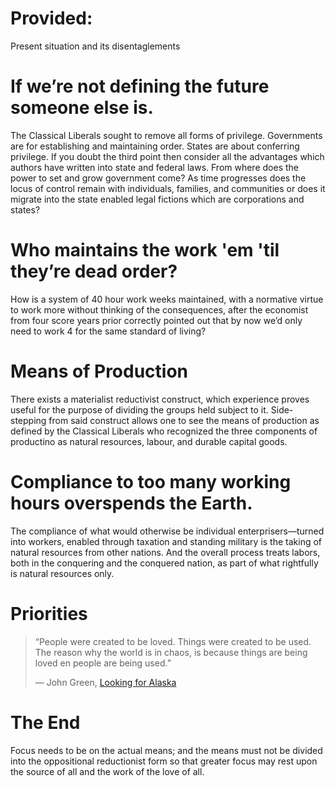 # Provided:
Present situation and its disentaglements

# If we’re not defining the future someone else is.
The Classical Liberals sought to remove all forms of privilege. Governments are for establishing and maintaining order. States are about conferring privilege. If you doubt the third point then consider all the advantages which authors have written into state and federal laws. From where does the power to set and grow government come? As time progresses does the locus of control remain with individuals, families, and communities or does it migrate into the state enabled legal fictions which are corporations and states?

# Who maintains the work 'em 'til they’re dead order? 
How is a system of 40 hour work weeks maintained, with a normative virtue to work more without thinking of the consequences, after the economist from four score years prior correctly pointed out that by now we’d only need to work 4 for the same standard of living?

# Means of Production
There exists a materialist reductivist construct, which experience proves useful for the purpose of dividing the groups held subject to it. Side-stepping from said construct allows one to see the means of production as defined by the Classical Liberals who recognized the three components of productino as natural resources, labour, and durable capital goods.

# Compliance to too many working hours overspends the Earth. 
The compliance of what would otherwise be individual enterprisers—turned into workers, enabled through taxation and standing military is the taking of natural resources from other nations. And the overall process treats labors, both in the conquering and the conquered nation, as part of what rightfully is natural resources only.

# Priorities
>“People were created to be loved.
>Things were created to be used.
>The reason why the world is in chaos, 
>is because things are being loved en people are being used.”
>
>― John Green, [Looking for Alaska](https://g.co/kgs/1c9M6h)

# The End
Focus needs to be on the actual means; and the means must not be divided into the oppositional reductionist form so that greater focus may rest upon the source of all and the work of the love of all.
